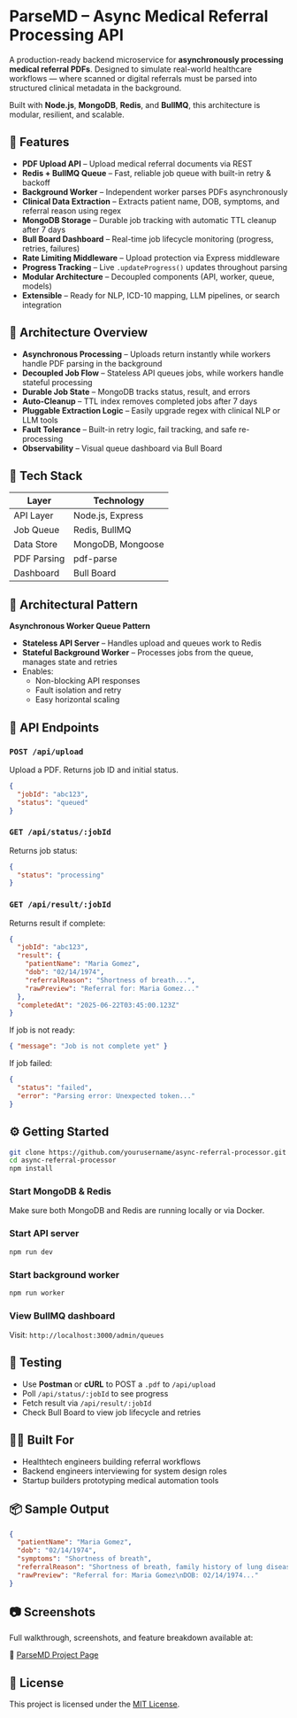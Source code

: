 # ParseMD – Async Medical Referral Processing API

A production-ready backend microservice for **asynchronously processing medical referral PDFs**. Designed to simulate real-world healthcare workflows — where scanned or digital referrals must be parsed into structured clinical metadata in the background.

Built with **Node.js**, **MongoDB**, **Redis**, and **BullMQ**, this architecture is modular, resilient, and scalable.



## 🚀 Features

- **PDF Upload API** – Upload medical referral documents via REST  
- **Redis + BullMQ Queue** – Fast, reliable job queue with built-in retry & backoff  
- **Background Worker** – Independent worker parses PDFs asynchronously  
- **Clinical Data Extraction** – Extracts patient name, DOB, symptoms, and referral reason using regex  
- **MongoDB Storage** – Durable job tracking with automatic TTL cleanup after 7 days  
- **Bull Board Dashboard** – Real-time job lifecycle monitoring (progress, retries, failures)  
- **Rate Limiting Middleware** – Upload protection via Express middleware  
- **Progress Tracking** – Live `.updateProgress()` updates throughout parsing  
- **Modular Architecture** – Decoupled components (API, worker, queue, models)  
- **Extensible** – Ready for NLP, ICD-10 mapping, LLM pipelines, or search integration



## 🧠 Architecture Overview

- **Asynchronous Processing** – Uploads return instantly while workers handle PDF parsing in the background  
- **Decoupled Job Flow** – Stateless API queues jobs, while workers handle stateful processing  
- **Durable Job State** – MongoDB tracks status, result, and errors  
- **Auto-Cleanup** – TTL index removes completed jobs after 7 days  
- **Pluggable Extraction Logic** – Easily upgrade regex with clinical NLP or LLM tools  
- **Fault Tolerance** – Built-in retry logic, fail tracking, and safe re-processing  
- **Observability** – Visual queue dashboard via Bull Board



## 🧱 Tech Stack

| Layer       | Technology            |
| ----------- | --------------------- |
| API Layer   | Node.js, Express      |
| Job Queue   | Redis, BullMQ         |
| Data Store  | MongoDB, Mongoose     |
| PDF Parsing | pdf-parse             |
| Dashboard   | Bull Board            |



## 🧩 Architectural Pattern

**Asynchronous Worker Queue Pattern**

- **Stateless API Server** – Handles upload and queues work to Redis  
- **Stateful Background Worker** – Processes jobs from the queue, manages state and retries  
- Enables:
  - Non-blocking API responses
  - Fault isolation and retry
  - Easy horizontal scaling



## 🔌 API Endpoints

### `POST /api/upload`

Upload a PDF. Returns job ID and initial status.

```json
{
  "jobId": "abc123",
  "status": "queued"
}

```

### `GET /api/status/:jobId`

Returns job status:

```json
{
  "status": "processing"
}
```

### `GET /api/result/:jobId`

Returns result if complete:

```json
{
  "jobId": "abc123",
  "result": {
    "patientName": "Maria Gomez",
    "dob": "02/14/1974",
    "referralReason": "Shortness of breath...",
    "rawPreview": "Referral for: Maria Gomez..."
  },
  "completedAt": "2025-06-22T03:45:00.123Z"
}
```

If job is not ready:

```json
{ "message": "Job is not complete yet" }
```

If job failed:

```json
{
  "status": "failed",
  "error": "Parsing error: Unexpected token..."
}
```



## ⚙️ Getting Started

```bash
git clone https://github.com/yourusername/async-referral-processor.git
cd async-referral-processor
npm install
```

### Start MongoDB & Redis

Make sure both MongoDB and Redis are running locally or via Docker.

### Start API server

```bash
npm run dev
```

### Start background worker

```bash
npm run worker
```

### View BullMQ dashboard

Visit: `http://localhost:3000/admin/queues`



## 🧪 Testing

* Use **Postman** or **cURL** to POST a `.pdf` to `/api/upload`
* Poll `/api/status/:jobId` to see progress
* Fetch result via `/api/result/:jobId`
* Check Bull Board to view job lifecycle and retries



## 👨‍⚕️ Built For

* Healthtech engineers building referral workflows
* Backend engineers interviewing for system design roles
* Startup builders prototyping medical automation tools



## 📦 Sample Output

```json
{
  "patientName": "Maria Gomez",
  "dob": "02/14/1974",
  "symptoms": "Shortness of breath",
  "referralReason": "Shortness of breath, family history of lung disease",
  "rawPreview": "Referral for: Maria Gomez\nDOB: 02/14/1974..."
}
```

## 📷 Screenshots

Full walkthrough, screenshots, and feature breakdown available at:

🔗 [ParseMD Project Page](https://arvildey.com/projects/parsemd)

## 📜 License

This project is licensed under the [MIT License](LICENSE).
